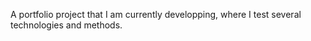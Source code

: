 A portfolio project that I am currently developping, where I test several technologies and methods.
